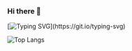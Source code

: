 ### Hi there 👋

[![Typing SVG](https://readme-typing-svg.herokuapp.com?font=Fira+Code&pause=1000&width=435&lines=-+%F0%9F%91%8B+Hi%2C+I%E2%80%99m+%40YaroslavAlekseenko;-+%F0%9F%91%80+I%E2%80%99m+interested+in+...;-+%F0%9F%8C%B1+I%E2%80%99m+currently+learning+...;-+%F0%9F%92%9E%EF%B8%8F+I%E2%80%99m+looking+to+collaborate+on+...;-+%F0%9F%93%AB+How+to+reach+me+...)](https://git.io/typing-svg)

![Top Langs](https://github-readme-stats.vercel.app/api/top-langs/?username=YaroslavAlekseenko)

<!--
**YaroslavAlekseenko/YaroslavAlekseenko** is a ✨ _special_ ✨ repository because its `README.md` (this file) appears on your GitHub profile.

Here are some ideas to get you started:

- 🔭 I’m currently working on ...
- 🌱 I’m currently learning ...
- 👯 I’m looking to collaborate on ...
- 🤔 I’m looking for help with ...
- 💬 Ask me about ...
- 📫 How to reach me: ...
- 😄 Pronouns: ...
- ⚡ Fun fact: ...
-->
